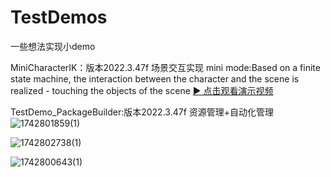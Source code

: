 # TestDemos
一些想法实现小demo

MiniCharacterIK：版本2022.3.47f  场景交互实现
mini mode:Based on a finite state machine, the interaction between the character and the scene is realized - touching the objects of the scene
[▶️ 点击观看演示视频](https://github.com/lxy1012/TestDemos/issues/1#issue-2941216861)


TestDemo_PackageBuilder:版本2022.3.47f 资源管理+自动化管理
![1742801859(1)](https://github.com/user-attachments/assets/6a246571-5cf2-403a-88c2-e1eb6ff073f4)

![1742802738(1)](https://github.com/user-attachments/assets/ae4b7cde-3907-4070-b2c4-43907ff29d73)

![1742800643(1)](https://github.com/user-attachments/assets/17a9d9e2-ee47-4931-b765-9f6f369b7f22)
